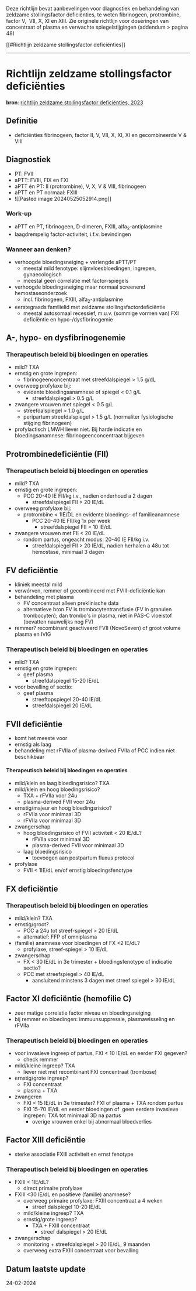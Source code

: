 Deze richtlijn bevat aanbevelingen voor diagnostiek en behandeling van zeldzame stollingsfactor deficiënties, te weten fibrinogeen, protrombine, factor V,  VII, X, XI en XIII. Zie originele richtlijn voor doseringen van concentraat of plasma en verwachte spiegelstijgingen (addendum > pagina 48)

[[#Richtlijn zeldzame stollingsfactor deficiënties]]
___
# Richtlijn zeldzame stollingsfactor deficiënties
**bron**: [richtlijn zeldzame stollingsfactor deficiënties, 2023](https://publicatie.hematologienederland.nl/richtlijnen/zeldzame-stollingsfactordeficienties/)
## Definitie
- deficiënties fibrinogeen, factor II, V, VII, X, XI, XI en gecombineerde V & VIII
## Diagnostiek
- PT: FVII
- aPTT: FVIII, FIX en FXI
- aPTT én PT: II (protrombine), V, X, V & VIII, fibrinogeen
- aPTT en PT normaal: FXIII
- ![[Pasted image 20240525052914.png]]
### Work-up
- aPTT en PT, fibrinogeen, D-dimeren, FXIII, alfa<sub>2</sub>-antiplasmine
- laagdrempelig factor-activiteit, i.f.v. bevindingen
### Wanneer aan denken?
- verhoogde bloedingsneiging + verlengde aPTT/PT
	- meestal mild fenotype: slijmvloesbloedingen, ingrepen, gynaecologisch
	- meestal geen correlatie met factor-spiegels
- verhoogde bloedingsneiging maar normaal screenend hemostaseonderzoek
	- incl. fibrinogeen, FXIII, alfa<sub>2</sub>-antiplasmine
- eerstegraads familielid met zeldzame stollingsfactordeficiëntie
	- meestal autosomaal recessief, m.u.v. (sommige vormen van) FXI deficiëntie en hypo-/dysfibrinogemie
## A-, hypo- en dysfibrinogenemie
### Therapeutisch beleid bij bloedingen en operaties
- mild? TXA
- ernstig en grote ingrepen:
	- fibrinogeenconcentraat met streefdalspiegel > 1.5 g/dL
- overweeg profylaxe bij:
	- evidente bloedingsanamnese of spiegel < 0.1 g/L
		- streefdalspiegel > 0.5 g/L
- zwangere vrouwen met spiegel < 0.5 g/L
	- streefdalspiegel > 1.0 g/L
	- peripartum streefdalspiegel > 1.5 g/L (normaliter fysiologische stijging fibrinogeen)
- profylactisch LMWH liever niet. Bij harde indicatie en bloedingsanamnese: fibrinogeenconcentraat bijgeven
## Protrombinedeficiëntie (FII)
### Therapeutisch beleid bij bloedingen en operaties
- mild? TXA
- ernstig en grote ingrepen:
	- PCC 20-40 IE FII/kg i.v., nadien onderhoud a 2 dagen
		- streefdalspiegel FII > 20 IE/dL
- overweeg profylaxe bij:
	- protrombine < 1IE/DL en evidente bloedings- of familieanamnese
		- PCC 20-40 IE FII/kg 1x per week
			- streefdalspiegel FII > 10 IE/dL
- zwangere vrouwen met FII < 20 IE/dL
	- rondom partus, ongeacht modus: 20-40 IE FII/kg i.v. 
		- streefdalspiegel FII > 20 IE/dL, nadien herhalen a 48u tot hemostase, minimaal 3 dagen
## FV deficiëntie
- kliniek meestal mild
- verwórven, remmer of gecombineerd met FVIII-deficiëntie kan
- behandeling met plasma
	- FV concentraat alleen preklinische data
	- alternatieve bron FV is trombocytentransfusie (FV in granulen trombocyten); dan trombo's in plasma, niet in PAS-C vloeistof (bevatten nauwelijks nog FV)
- remmer? recombinant geactiveerd FVII (NovoSeven) of groot volume plasma en IVIG
### Therapeutisch beleid bij bloedingen en operaties
- mild? TXA
- ernstig en grote ingrepen:
	- geef plasma
		- streefdalspiegel 15-20 IE/dL
- voor bevalling of sectio:
	- geef plasma
		- streeftopspiegel 20-40 IE/dL
		- streefdalspiegel 20 IE/dL
## FVII deficiëntie
- komt het meeste voor
- ernstig als laag
- behandeling met rFVIIa of plasma-derived FVIIa of PCC indien niet beschikbaar
#### Therapeutisch beleid bij bloedingen en operaties
- mild/klein en laag bloedingsrisico? TXA
- mild/klein en hoog bloedingsrisico?
	- TXA + rFVIIa voor 24u
	- plasma-derived FVII voor 24u
- ernstig/majeur en hoog bloedingsrisico?
	- rFVIIa voor minimaal 3D
	- rFVIIa voor minimaal 3D
- zwangerschap
	- hoog bloedingsrisico of FVII activiteit < 20 IE/dL? 
		- rFVIIa voor minimaal 3D
		- plasma-derived FVII voor minimaal 3D
	- laag bloedingsrisico
		- toevoegen aan postpartum fluxus protocol
- profylaxe
	- FVII < 1IE/dL en/of ernstig bloedingsfenotype
## FX deficiëntie
### Therapeutisch beleid bij bloedingen en operaties
- mild/klein? TXA
- ernstig/groot?
	- PCC a 24u tot streef-spiegel > 20 IE/dL
	- alternatief: FFP of omniplasma
- (familie) anamnese voor bloedingen of FX <2 IE/dL?
	- profylaxe, streef-spiegel > 10 IE/dL
- zwangerschap
	- FX < 30 IE/dL in 3e trimester + bloedingsfenotype of indicatie sectio?
	- PCC met streefspiegel > 40 IE/dL
		- aansluitend minstens 3 dagen met streef spiegel > 30 IE/dL
## Factor XI deficiëntie (hemofilie C)
- zeer matige correlatie factor niveau en bloedingsneiging
- bij remmer en bloedingen: immuunsuppressie, plasmawisseling en rFVIIa
### Therapeutisch beleid bij bloedingen en operaties
- voor invasieve ingreep of partus, FXI < 10 IE/dL en eerder FXI gegeven?
	- check remmer
- mild/kleine ingreep? TXA
	- liever niet met recombinant FXI concentraat (trombose)
- ernstig/grote ingreep?
	- FXI concentraat
	- plasma + TXA
- zwangeren
	- FXI < 15 IE/dL in 3e trimester? FXI of plasma + TXA rondom partus
	- FXI 15-70 IE/dL en eerder bloedingen of  geen eerdere invasieve ingrepen: TXA tot minimaal 3D na partus
		- overige vrouwen enkel bij abnormaal bloedverlies
## Factor XIII deficiëntie
- sterke associatie FXIII activiteit en ernst fenotype
### Therapeutisch beleid bij bloedingen en operaties
- FXIII < 1IE/dL? 
	- direct primaire profylaxe
- FXIII <30 IE/dL en positieve (familie) anamnese?
	- overweeg primaire profylaxe: FXIII concentraat a 4 weken
		- streef dalspiegel 10-20 IE/dL
	- mild/kleine ingreep? TXA
	- ernstig/grote ingreep? 
		- TXA + FXIII concentraat
			- streef dalspiegel > 20 IE/dL
- zwangerschap
	- monitoring + streefdalspiegel > 20 IE/dL, 9 maanden
	- overweeg extra FXIII concentraat voor bevalling
## Datum laatste update
24-02-2024